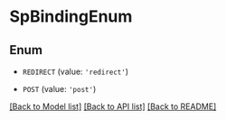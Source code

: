 # SpBindingEnum


## Enum

* `REDIRECT` (value: `'redirect'`)

* `POST` (value: `'post'`)

[[Back to Model list]](../README.md#documentation-for-models) [[Back to API list]](../README.md#documentation-for-api-endpoints) [[Back to README]](../README.md)


